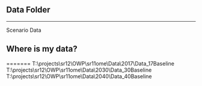 ## Data Folder
------
Scenario Data


## Where is my data?
=======
T:\projects\sr12\OWP\sr11ome\Data\2017\Data_17Baseline
T:\projects\sr12\OWP\sr11ome\Data\2030\Data_30Baseline
T:\projects\sr12\OWP\sr11ome\Data\2040\Data_40Baseline
